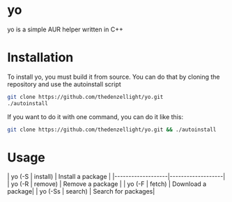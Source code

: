 # yo
yo is a simple AUR helper written in C++

# Installation
To install yo, you must build it from source.
You can do that by cloning the repository and use the autoinstall script
```sh
git clone https://github.com/thedenzellight/yo.git
./autoinstall
```
If you want to do it with one command, you can do it like this:
```sh
git clone https://github.com/thedenzellight/yo.git && ./autoinstall
```
# Usage
| yo (-S | install) | Install a package |
|-------------------|-------------------|
| yo (-R | remove)  | Remove a package  |
| yo (-F | fetch)   | Download a package|
| yo (-Ss | search) | Search for packages|

